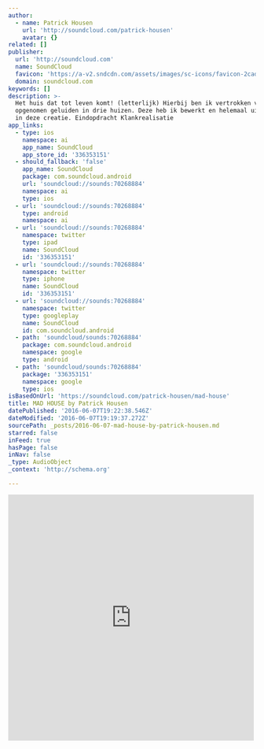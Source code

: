 ```yaml
---
author:
  - name: Patrick Housen
    url: 'http://soundcloud.com/patrick-housen'
    avatar: {}
related: []
publisher:
  url: 'http://soundcloud.com'
  name: SoundCloud
  favicon: 'https://a-v2.sndcdn.com/assets/images/sc-icons/favicon-2cadd14b.ico'
  domain: soundcloud.com
keywords: []
description: >-
  Het huis dat tot leven komt! (letterlijk) Hierbij ben ik vertrokken van zelf
  opgenomen geluiden in drie huizen. Deze heb ik bewerkt en helemaal uitgewerkt
  in deze creatie. Eindopdracht Klankrealisatie
app_links:
  - type: ios
    namespace: ai
    app_name: SoundCloud
    app_store_id: '336353151'
  - should_fallback: 'false'
    app_name: SoundCloud
    package: com.soundcloud.android
    url: 'soundcloud://sounds:70268884'
    namespace: ai
    type: ios
  - url: 'soundcloud://sounds:70268884'
    type: android
    namespace: ai
  - url: 'soundcloud://sounds:70268884'
    namespace: twitter
    type: ipad
    name: SoundCloud
    id: '336353151'
  - url: 'soundcloud://sounds:70268884'
    namespace: twitter
    type: iphone
    name: SoundCloud
    id: '336353151'
  - url: 'soundcloud://sounds:70268884'
    namespace: twitter
    type: googleplay
    name: SoundCloud
    id: com.soundcloud.android
  - path: 'soundcloud/sounds:70268884'
    package: com.soundcloud.android
    namespace: google
    type: android
  - path: 'soundcloud/sounds:70268884'
    package: '336353151'
    namespace: google
    type: ios
isBasedOnUrl: 'https://soundcloud.com/patrick-housen/mad-house'
title: MAD HOUSE by Patrick Housen
datePublished: '2016-06-07T19:22:38.546Z'
dateModified: '2016-06-07T19:19:37.272Z'
sourcePath: _posts/2016-06-07-mad-house-by-patrick-housen.md
starred: false
inFeed: true
hasPage: false
inNav: false
_type: AudioObject
_context: 'http://schema.org'

---
```

<iframe src="https://cdn.embedly.com/widgets/media.html?src=https%3A%2F%2Fw.soundcloud.com%2Fplayer%2F%3Fvisual%3Dtrue%26url%3Dhttp%253A%252F%252Fapi.soundcloud.com%252Ftracks%252F70268884%26show_artwork%3Dtrue&amp;url=https%3A%2F%2Fsoundcloud.com%2Fpatrick-housen%2Fmad-house&amp;image=http%3A%2F%2Fa1.sndcdn.com%2Fimages%2Ffb_placeholder.png%3F1465314307&amp;key=b7d04c9b404c499eba89ee7072e1c4f7&amp;type=text%2Fhtml&amp;schema=soundcloud" width="500" height="500" scrolling="no" frameborder="0" allowfullscreen="" style=""></iframe>